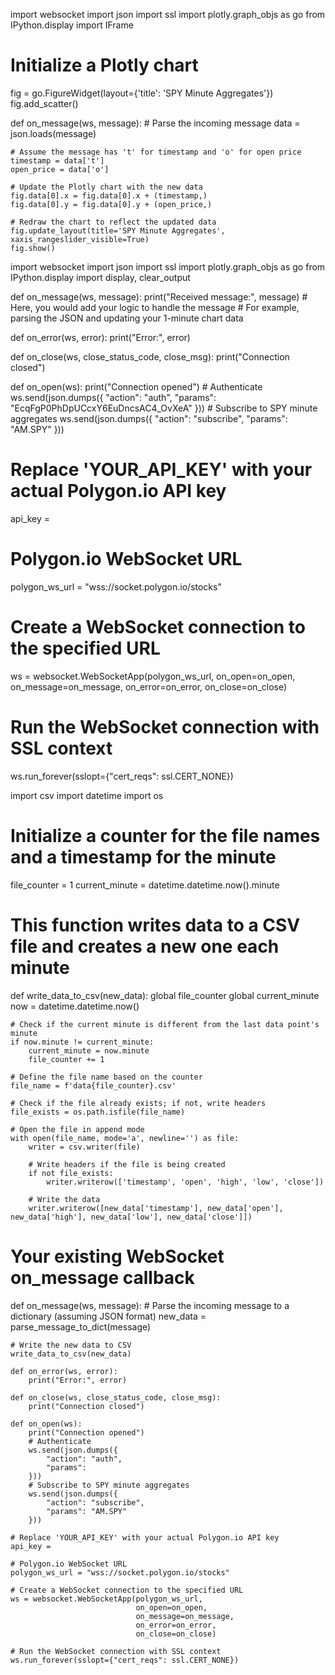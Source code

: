 import websocket
import json
import ssl
import plotly.graph_objs as go
from IPython.display import IFrame

# Initialize a Plotly chart
fig = go.FigureWidget(layout={'title': 'SPY Minute Aggregates'})
fig.add_scatter()


def on_message(ws, message):
    # Parse the incoming message
    data = json.loads(message)

    # Assume the message has 't' for timestamp and 'o' for open price
    timestamp = data['t']
    open_price = data['o']

    # Update the Plotly chart with the new data
    fig.data[0].x = fig.data[0].x + (timestamp,)
    fig.data[0].y = fig.data[0].y + (open_price,)

    # Redraw the chart to reflect the updated data
    fig.update_layout(title='SPY Minute Aggregates', xaxis_rangeslider_visible=True)
    fig.show()



import websocket
import json
import ssl
import plotly.graph_objs as go
from IPython.display import display, clear_output


def on_message(ws, message):
    print("Received message:", message)
    # Here, you would add your logic to handle the message
    # For example, parsing the JSON and updating your 1-minute chart data

def on_error(ws, error):
    print("Error:", error)

def on_close(ws, close_status_code, close_msg):
    print("Connection closed")

def on_open(ws):
    print("Connection opened")
    # Authenticate
    ws.send(json.dumps({
        "action": "auth",
        "params": "EcqFgP0PhDpUCcxY6EuDncsAC4_OvXeA"
    }))
    # Subscribe to SPY minute aggregates
    ws.send(json.dumps({
        "action": "subscribe",
        "params": "AM.SPY"
    }))

# Replace 'YOUR_API_KEY' with your actual Polygon.io API key
api_key =

# Polygon.io WebSocket URL
polygon_ws_url = "wss://socket.polygon.io/stocks"

# Create a WebSocket connection to the specified URL
ws = websocket.WebSocketApp(polygon_ws_url,
                            on_open=on_open,
                            on_message=on_message,
                            on_error=on_error,
                            on_close=on_close)

# Run the WebSocket connection with SSL context
ws.run_forever(sslopt={"cert_reqs": ssl.CERT_NONE})

import csv
import datetime
import os

# Initialize a counter for the file names and a timestamp for the minute
file_counter = 1
current_minute = datetime.datetime.now().minute


# This function writes data to a CSV file and creates a new one each minute
def write_data_to_csv(new_data):
    global file_counter
    global current_minute
    now = datetime.datetime.now()

    # Check if the current minute is different from the last data point's minute
    if now.minute != current_minute:
        current_minute = now.minute
        file_counter += 1

    # Define the file name based on the counter
    file_name = f'data{file_counter}.csv'

    # Check if the file already exists; if not, write headers
    file_exists = os.path.isfile(file_name)

    # Open the file in append mode
    with open(file_name, mode='a', newline='') as file:
        writer = csv.writer(file)

        # Write headers if the file is being created
        if not file_exists:
            writer.writerow(['timestamp', 'open', 'high', 'low', 'close'])

        # Write the data
        writer.writerow([new_data['timestamp'], new_data['open'], new_data['high'], new_data['low'], new_data['close']])


# Your existing WebSocket on_message callback
def on_message(ws, message):
    # Parse the incoming message to a dictionary (assuming JSON format)
    new_data = parse_message_to_dict(message)

    # Write the new data to CSV
    write_data_to_csv(new_data)

    def on_error(ws, error):
        print("Error:", error)

    def on_close(ws, close_status_code, close_msg):
        print("Connection closed")

    def on_open(ws):
        print("Connection opened")
        # Authenticate
        ws.send(json.dumps({
            "action": "auth",
            "params": 
        }))
        # Subscribe to SPY minute aggregates
        ws.send(json.dumps({
            "action": "subscribe",
            "params": "AM.SPY"
        }))

    # Replace 'YOUR_API_KEY' with your actual Polygon.io API key
    api_key = 

    # Polygon.io WebSocket URL
    polygon_ws_url = "wss://socket.polygon.io/stocks"

    # Create a WebSocket connection to the specified URL
    ws = websocket.WebSocketApp(polygon_ws_url,
                                on_open=on_open,
                                on_message=on_message,
                                on_error=on_error,
                                on_close=on_close)

    # Run the WebSocket connection with SSL context
    ws.run_forever(sslopt={"cert_reqs": ssl.CERT_NONE})




